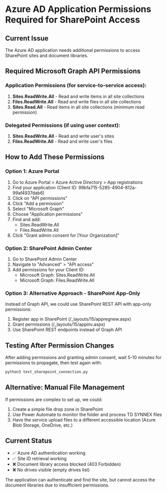 # Azure AD Application Permissions Required for SharePoint Access

## Current Issue
The Azure AD application needs additional permissions to access SharePoint sites and document libraries.

## Required Microsoft Graph API Permissions

### Application Permissions (for service-to-service access):
1. **Sites.ReadWrite.All** - Read and write items in all site collections
2. **Files.ReadWrite.All** - Read and write files in all site collections  
3. **Sites.Read.All** - Read items in all site collections (minimum read permission)

### Delegated Permissions (if using user context):
1. **Sites.ReadWrite.All** - Read and write user's sites
2. **Files.ReadWrite.All** - Read and write user's files

## How to Add These Permissions

### Option 1: Azure Portal
1. Go to Azure Portal > Azure Active Directory > App registrations
2. Find your application (Client ID: 99bfa715-5285-4904-812a-99af4937dab6)
3. Click on "API permissions"
4. Click "Add a permission"
5. Select "Microsoft Graph"
6. Choose "Application permissions" 
7. Find and add:
   - Sites.ReadWrite.All
   - Files.ReadWrite.All
8. Click "Grant admin consent for [Your Organization]"

### Option 2: SharePoint Admin Center
1. Go to SharePoint Admin Center
2. Navigate to "Advanced" > "API access"  
3. Add permissions for your Client ID:
   - Microsoft Graph: Sites.ReadWrite.All
   - Microsoft Graph: Files.ReadWrite.All

### Option 3: Alternative Approach - SharePoint App-Only
Instead of Graph API, we could use SharePoint REST API with app-only permissions:
1. Register app in SharePoint (/_layouts/15/appregnew.aspx)
2. Grant permissions (/_layouts/15/appinv.aspx)
3. Use SharePoint REST endpoints instead of Graph API

## Testing After Permission Changes
After adding permissions and granting admin consent, wait 5-10 minutes for permissions to propagate, then test again with:

```bash
python3 test_sharepoint_connection.py
```

## Alternative: Manual File Management
If permissions are complex to set up, we could:
1. Create a simple file drop zone in SharePoint
2. Use Power Automate to monitor the folder and process TD SYNNEX files
3. Have the service upload files to a different accessible location (Azure Blob Storage, OneDrive, etc.)

## Current Status
- ✅ Azure AD authentication working
- ✅ Site ID retrieval working  
- ❌ Document library access blocked (403 Forbidden)
- ❌ No drives visible (empty drives list)

The application can authenticate and find the site, but cannot access the document libraries due to insufficient permissions.